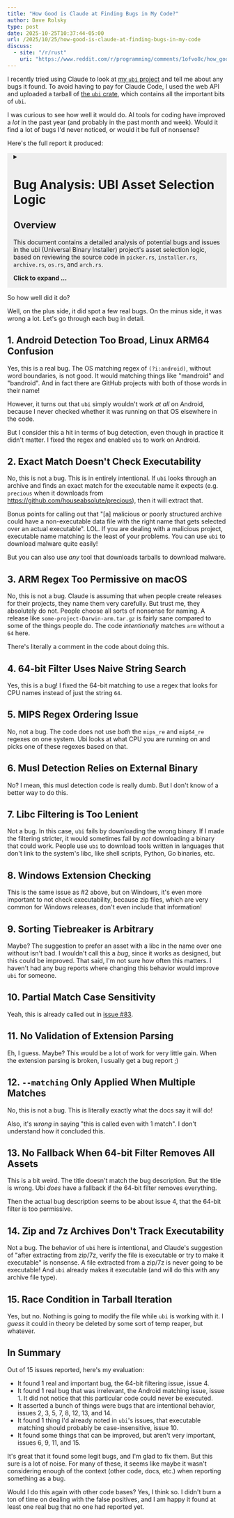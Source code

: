 ```yaml
---
title: "How Good is Claude at Finding Bugs in My Code?"
author: Dave Rolsky
type: post
date: 2025-10-25T10:37:44-05:00
url: /2025/10/25/how-good-is-claude-at-finding-bugs-in-my-code
discuss:
  - site: "/r/rust"
    uri: "https://www.reddit.com/r/programming/comments/1ofvo8c/how_good_is_claude_at_finding_bugs_in_my_code/?"
---
```


I recently tried using Claude to look at [my `ubi` project](https://github.com/houseabsolute/ubi/)
and tell me about any bugs it found. To avoid having to pay for Claude Code, I used the web API and
uploaded a tarball of [the `ubi` crate](https://github.com/houseabsolute/ubi/tree/master/ubi), which
contains all the important bits of `ubi`.

I was curious to see how well it would do. AI tools for coding have improved a _lot_ in the past
year (and probably in the past month and week). Would it find a lot of bugs I'd never noticed, or
would it be full of nonsense?

Here's the full report it produced:

<details style="background-color: #eee; padding: 0 1em 0 1em">
<summary>
<h1>Bug Analysis: UBI Asset Selection Logic</h1>

## Overview

This document contains a detailed analysis of potential bugs and issues in the ubi (Universal Binary
Installer) project's asset selection logic, based on reviewing the source code in `picker.rs`,
`installer.rs`, `archive.rs`, `os.rs`, and `arch.rs`.

<strong>Click to expand ...</strong>

</summary>

---

## Critical Bugs

### 1. **Android Detection Too Broad, Linux ARM64 Confusion**

**Location:** `os.rs`, line 7 and `picker.rs`, lines 170-173

**Issue:** The Android regex is simply `(?i:android)` without word boundaries, and the special-case
filtering only applies when `platform.target_os != OS::Android`:

```rust
if os_matcher.is_match(&asset.name) {
    if self.platform.target_os != OS::Android && android_re().is_match(&asset.name) {
        debug!("does not match our OS");
        continue;
    }
```

**Problems:**

1. The Android regex can match filenames containing "android" anywhere, even as part of another word
2. The logic assumes Linux matches will come first, then filters Android, but both might match
3. A file like `myapp-armandroid-linux.tar.gz` might be incorrectly filtered

**Impact:** This caused the bug mentioned in release notes where ubi incorrectly picked Android
releases on Linux aarch64.

**Fix:** Use word boundaries for Android regex: `regex!(r"(?i:(?:\b|_)android(?:\b|_))")` and ensure
proper OS precedence.

---

### 2. **Exact Match Doesn't Check Executability** 🔴 CRITICAL

**Location:** `installer.rs`, lines 368-370

**Issue:** When an exact filename match is found in an archive, the code immediately returns it
WITHOUT checking if the file is executable:

```rust
if self.archive_member_is_exact_match(file_name) {
    debug!("found {archive_type} file entry with exact match: `{file_name}`");
    return Ok(Some(i));  // Returns immediately, no executable check!
}
```

This is even documented in the README: "Note that if it finds an exact match, it does not check the
file's mode."

**Impact:**

- On Unix systems, if an archive contains both a non-executable script and an executable binary with
  the project name, the non-executable might be selected
- A malicious or poorly structured archive could have a non-executable data file with the right name
  that gets selected over an actual executable

**Example Failure:**

```
archive/
  ├── myapp (mode 644, data file)
  └── myapp-linux-x86_64 (mode 755, actual executable)
```

The non-executable `myapp` would be selected.

**Fix:** Always check executability, even for exact matches on Unix systems.

---

### 3. **ARM Regex Too Permissive on macOS**

**Location:** `arch.rs`, lines 40-62

**Issue:** The `macos_aarch64_only_re()` includes just `arm` as a match:

```rust
(?:
    aarch_?64
    |
    arm_?64
    |
    arm        // Too broad!
)
```

**Impact:**

- Will match `armv7`, `armhf`, `arm-linux`, `armchair`, etc.
- Could incorrectly select 32-bit ARM binaries on ARM64 macOS
- Recent fix changed from "arm64" to "arm", making it even broader

**Example:** A file named `myapp-darwin-armv7.tar.gz` would match on macOS ARM64.

**Fix:** Be more specific: require either 64 indicators or use negative lookahead to exclude 32-bit
variants.

---

## Significant Bugs

### 4. **64-bit Filter Uses Naive String Search** ⚠️ HIGH SEVERITY

**Location:** `picker.rs`, lines 322-335

**Issue:** The 64-bit filtering uses a simple substring search for "64":

```rust
if !matches.iter().any(|a| a.name.contains("64")) {
    debug!("no 64-bit assets found, falling back to all assets");
    return matches;
}

let sixty_four_bit = matches
    .into_iter()
    .filter(|a| a.name.contains("64"))
    .collect::<Vec<_>>();
```

**Problems:**

1. **Matches version numbers**: `myapp-v1.64.2-linux-i686.tar.gz` would be considered 64-bit even
   though it's i686 (32-bit)
2. **Matches years**: `myapp-2064-edition-arm32.tar.gz` would be considered 64-bit
3. **Matches hashes/IDs**: `myapp-build-abc64def-armv7.tar.gz` would be considered 64-bit
4. **Matches other contexts**: `sha64`, `base64`, `sha256464`, etc.

**Impact:** Can incorrectly include 32-bit binaries in the "64-bit" filter results. While x86_64 can
run 32-bit x86 binaries, this breaks down for other architectures:

- On ARM64, should prefer `aarch64` over `arm32`
- On x86_64, should prefer native 64-bit over 32-bit compatibility mode
- The wrong binary might be selected based on alphabetical ordering if both pass through

**Example Failure Scenarios:**

Scenario 1 - Version number interference:

```
Platform: aarch64 (ARM64)
Assets:
  - myapp-v1.64.0-linux-armv7.tar.gz  (contains "64", but is 32-bit ARM!)
  - myapp-v1.63.0-linux-aarch64.tar.gz (no "64" in version, but IS 64-bit!)
Result: Selects the 32-bit ARM binary because it has "64" in version number
```

Scenario 2 - Build IDs:

```
Platform: x86_64
Assets:
  - myapp-linux-i686-build642.tar.gz (contains "64", but is 32-bit)
  - myapp-linux-x86_64.tar.gz
Result: Both pass the filter, then alphabetical sort picks one arbitrarily
```

**Proper Fix - Architecture-Specific 64-bit Detection:**

Replace the naive string search with architecture-aware regex matching:

```rust
fn maybe_filter_for_64_bit_arch(&self, matches: Vec<Asset>) -> Vec<Asset> {
    // Only filter on 64-bit architectures
    if !matches!(
        self.platform.target_arch,
        Arch::AArch64
            | Arch::Mips64
            | Arch::PowerPc64
            | Arch::Riscv64
            | Arch::S390X
            | Arch::Sparc64
            | Arch::X86_64
    ) {
        return matches;
    }

    let asset_names = matches.iter().map(|a| a.name.as_str()).collect::<Vec<_>>();
    debug!(
        "found multiple candidate assets on 64-bit platform, filtering for 64-bit binaries in {asset_names:?}",
    );

    // Create architecture-specific 64-bit indicator regex
    let bit64_re = self.arch_64_bit_indicator_regex();

    let sixty_four_bit: Vec<Asset> = matches
        .iter()
        .filter(|a| bit64_re.is_match(&a.name))
        .cloned()
        .collect();

    if sixty_four_bit.is_empty() {
        debug!("no assets explicitly marked as 64-bit found, falling back to all assets");
        return matches;
    }

    debug!(
        "found 64-bit assets: {}",
        sixty_four_bit.iter().map(|a| a.name.as_str()).join(",")
    );

    sixty_four_bit
}

fn arch_64_bit_indicator_regex(&self) -> Regex {
    // Match architecture-specific 64-bit indicators near word boundaries
    let pattern = match self.platform.target_arch {
        Arch::X86_64 => r"(?i)(?:\b|_)(?:x86[_-]?64|x64|amd64)(?:\b|_)",
        Arch::AArch64 => r"(?i)(?:\b|_)(?:aarch64|arm64)(?:\b|_)",
        Arch::Mips64 => r"(?i)(?:\b|_)mips64(?:el|le)?(?:\b|_)",
        Arch::PowerPc64 => r"(?i)(?:\b|_)(?:ppc64|powerpc64)(?:le)?(?:\b|_)",
        Arch::Riscv64 => r"(?i)(?:\b|_)riscv64(?:\b|_)",
        Arch::S390X => r"(?i)(?:\b|_)s390x(?:\b|_)",
        Arch::Sparc64 => r"(?i)(?:\b|_)sparc64(?:\b|_)",
        _ => r"(?i)(?:\b|_)64(?:\b|_)", // Fallback for unknown 64-bit architectures
    };

    Regex::new(pattern).unwrap()
}
```

**Alternative Simpler Fix** (if full regex solution is too complex):

Use a more restrictive substring search that requires word boundaries around "64":

```rust
fn maybe_filter_for_64_bit_arch(&self, matches: Vec<Asset>) -> Vec<Asset> {
    if !matches!(
        self.platform.target_arch,
        Arch::AArch64 | Arch::Mips64 | Arch::PowerPc64
            | Arch::Riscv64 | Arch::S390X | Arch::Sparc64 | Arch::X86_64
    ) {
        return matches;
    }

    let asset_names = matches.iter().map(|a| a.name.as_str()).collect::<Vec<_>>();
    debug!(
        "found multiple candidate assets, filtering for 64-bit binaries in {asset_names:?}",
    );

    // Use a regex that requires 64 to be part of an architecture indicator,
    // not just anywhere in the string
    let bit64_re = regex!(r"(?i)(?:\b|_)(?:\w*64|64\w+)(?:\b|_)");

    let sixty_four_bit: Vec<Asset> = matches
        .iter()
        .filter(|a| {
            let name_lower = a.name.to_lowercase();
            // Must contain "64" with word boundaries, not in version numbers
            // Version number pattern: vX.64.Y or vX.Y.64
            let is_version = regex!(r"v\d+\.\d*64").is_match(&name_lower);

            bit64_re.is_match(&a.name) && !is_version
        })
        .cloned()
        .collect();

    if sixty_four_bit.is_empty() {
        debug!("no 64-bit assets found, falling back to all assets");
        return matches;
    }

    debug!(
        "found 64-bit assets: {}",
        sixty_four_bit.iter().map(|a| a.name.as_str()).join(",")
    );
    sixty_four_bit
}
```

**Benefits of the Fix:**

1. Architecture-specific matching prevents false positives
2. Explicitly excludes version numbers like "1.64.0"
3. Requires "64" to be part of an architecture indicator (word boundaries)
4. Falls back gracefully if no 64-bit indicators found
5. More maintainable - uses existing architecture regexes

**Testing Required:**

- `myapp-v1.64.0-linux-i686.tar.gz` should NOT match on x86_64
- `myapp-linux-x86_64.tar.gz` SHOULD match on x86_64
- `myapp-aarch64-darwin.tar.gz` SHOULD match on ARM64
- `myapp-arm64-v2.64.tar.gz` SHOULD match on ARM64 (arm64 indicator present, version ignored)

---

### 5. **MIPS Regex Ordering Issue**

**Location:** `arch.rs`, lines 122-138 and 158-174

**Issue:** The `mips_re()` regex will match `mips64` because it just looks for `mips`:

```rust
pub(crate) fn mips_re() -> &'static Lazy<Regex> {
    regex!(r"(?ix)(?:\b|_)mips(?:\b|_)")  // Matches "mips64"!
}
```

**Impact:** On a 32-bit MIPS platform, it might match 64-bit assets. The code relies on checking
`mips64` first, but if regexes are applied in wrong order, this fails.

**Fix:** Add negative lookahead: `mips(?!64)` or be more careful about ordering.

---

### 6. **Musl Detection Relies on External Binary**

**Location:** Mentioned in docs; detection happens before picker

**Issue:** The musl detection runs `ldd /bin/ls` to check for musl.

**Problems:**

1. `/bin/ls` might not exist on minimal systems or non-FHS systems
2. `ldd` might not be in PATH
3. The command might fail for other reasons
4. Users can't easily override false negatives

**Impact:** On musl systems without `/bin/ls`, detection fails and glibc binaries might be selected.

**Fix:**

- Check multiple common binaries
- Provide better fallback mechanisms
- Make the override mechanism more discoverable

---

### 7. **Libc Filtering is Too Lenient**

**Location:** `picker.rs`, lines 235-258

**Issue:** The libc matching allows assets without any libc indicator:

```rust
if asset.name.contains("-gnu") || asset.name.contains("-glibc") {
    debug!("indicates glibc and is not compatible with a musl platform");
    continue;
} else if asset.name.contains("-musl") {
    debug!("indicates musl");
} else {
    debug!("name does not indicate the libc it was compiled against");
}

libc_matches.push(asset.clone());  // Pushes even without musl indicator!
```

**Impact:** On musl systems, if there's an asset with no libc indicator and one with `-gnu`, the
code filters out `-gnu` but accepts the unmarked one, which might actually be glibc-linked.

**Example:**

- Platform: x86_64-unknown-linux-musl
- Assets: `app-linux-x86_64.tar.gz` (actually glibc), `app-linux-x86_64-gnu.tar.gz`
- Result: Selects the unmarked one, which might not work on musl

**Fix:** When on musl and multiple matches exist, prefer ones explicitly marked `-musl`.

---

### 8. **Windows Extension Checking**

**Location:** `installer.rs`, lines 376-384

**Issue:** On Windows, the code assumes files are executable without checking extensions properly:

```rust
if self.is_windows
    || matches!(
        entry.is_executable().with_context(|| {...})?,
        None | Some(true)
    )
{
    debug!("found {archive_type} file entry with partial match: `{file_name}`");
    possible_matches.push(i);
}
```

**Problems:**

1. Trusts that partial matches on Windows are executable
2. Might select data files like `myapp.txt` if they start with the right name

**Fix:** On Windows, verify the file has `.exe` or `.bat` extension before accepting partial
matches.

---

### 9. **Sorting Tiebreaker is Arbitrary**

**Location:** `picker.rs`, lines 293-302

**Issue:** When multiple assets remain after all filtering, the code sorts alphabetically and picks
the first:

```rust
Ok(filtered
    .into_iter()
    .sorted_by_key(|a| a.name.clone())
    .next()
    .unwrap())
```

**Problems:**

1. Completely arbitrary - depends on naming conventions
2. `aaa-tool-gnu.tar.gz` beats `zzz-tool-musl.tar.gz` alphabetically
3. No way to make this deterministic across projects with different naming
4. Can lead to selecting the wrong variant (GNU over musl, etc.)

**Impact:** Unpredictable behavior when multiple variants exist. The selected asset might not be
optimal.

**Fix:** Add better heuristics:

- Prefer tarballs over zip
- Prefer explicit libc matches over unmarked
- Consider file size (larger = more likely to be feature-complete)
- Make the selection criteria more explicit

---

## Minor Issues

### 10. **Partial Match Case Sensitivity**

**Location:** `installer.rs`, lines 410-420

**Issue:** The partial match checks case insensitively for the extension but case sensitively for
the prefix:

```rust
fn archive_member_is_partial_match(&self, file_name: &str) -> bool {
    if !file_name.starts_with(&self.exe_file_stem) {  // Case sensitive!
        return false;
    }
    if self.extensions.is_empty() {
        return true;
    }
    self.extensions
        .iter()
        .any(|&ext| file_name.to_lowercase().ends_with(ext))  // Case insensitive!
}
```

**Impact:** An archive with `MyApp` won't match if looking for `myapp`, even though the extension
matching is case-insensitive.

**Fix:** Make prefix matching case-insensitive too, or document the case-sensitivity requirement.

---

### 11. **No Validation of Extension Parsing**

**Location:** `picker.rs`, lines 121-123

**Issue:** Extension parsing errors are silently ignored:

```rust
match Extension::from_path(Path::new(&a.name)).with_context(|| {...}) {
    Err(e) => {
        debug!("skipping asset with invalid extension: {e}");
        false  // Just skips silently
    }
    ...
}
```

**Impact:** If there's a bug in extension parsing, valid assets might be silently skipped without
clear errors to the user.

**Fix:** Accumulate skipped assets and report them in debug mode or if no assets match.

---

### 12. **`--matching` Only Applied When Multiple Matches**

**Location:** `picker.rs`, lines 338-355

**Issue:** The `--matching` filter is only applied when `matches.len() > 1`:

```rust
fn maybe_filter_for_matching_string(&self, matches: Vec<Asset>) -> Result<Vec<Asset>> {
    if self.matching.is_none() {
        return Ok(matches);
    }
    // This is called from pick_asset_from_matches which is only called after filtering
    // So if there's only 1 match, this never gets called!
}
```

Actually looking at the code flow in `pick_asset_from_matches` (line 270), this is called even with
1 match, but the documentation says it's ignored with one match.

**Impact:** User confusion - they set `--matching` but it might not have the effect they expect if
there's only one platform match.

**Fix:** Document this behavior more clearly or apply matching earlier in the pipeline.

---

## Edge Cases & Robustness Issues

### 13. **No Fallback When 64-bit Filter Removes All Assets**

**Location:** `picker.rs`, lines 322-335

**Issue:** If all assets contain "64" but none are actually 64-bit, they all pass through. But if
some contain "64" and some don't, only "64" ones are kept.

**Example:**

- Platform: x86_64
- Assets: `app-v1.64-i686.tar.gz`, `app-v1.64-x86_64.tar.gz`
- Both contain "64", both pass through
- Then alphabetical sort picks one

**Impact:** Can still select wrong architecture even after "64-bit filtering."

---

### 14. **Zip and 7z Archives Don't Track Executability**

**Location:** `archive.rs`, lines 100-103, 160-163

**Issue:** These archive formats don't preserve Unix executable bits:

```rust
fn is_executable(&self) -> Result<Option<bool>> {
    // Zip entries do not mark whether something is executable.
    Ok(None)
}
```

**Impact:** On Unix, partial matches from zip files are always accepted (because `None` is treated
as executable), even if the file isn't actually executable in the archive.

**Fix:** On Unix, after extracting from zip/7z, verify the file is executable or try to make it
executable.

---

### 15. **Race Condition in Tarball Iteration**

**Location:** `installer.rs`, lines 129-138

**Issue:** The code iterates through the tarball twice - once to find the best match, then again to
extract it:

```rust
// First iteration to find index
let mut arch = tar_reader_for(downloaded_file)?;
let entries = arch.entries()...
if let Some(idx) = self.best_match_from_archive(...) {
    // Second iteration to extract
    let mut arch2 = tar_reader_for(downloaded_file)?;
    for (i, entry) in arch2.entries()... {
```

**Impact:**

- If the file is modified between iterations (unlikely but possible)
- If the archive is malformed, the second iteration might behave differently
- Performance cost of reading the archive twice

**Fix:** This is noted in comments as necessary due to API limitations. Could cache the path and
then use tar's by-name extraction if available.

---

## Recommendations

### High Priority Fixes

1. **Fix 64-bit filtering logic** - Use architecture-specific regex matching instead of naive string
   search for "64"
2. **Add executable check for exact matches** - Critical for security and correctness
3. **Improve ARM regex specificity** - Prevent matching 32-bit ARM variants
4. **Fix Android detection** - Use word boundaries

### Medium Priority

5. **Better musl detection** - Add fallbacks and try multiple binaries
6. **Smarter tiebreaker** - Use better heuristics than alphabetical sort
7. **MIPS regex fix** - Prevent mips_re from matching mips64

### Low Priority

8. **Case-insensitive partial matching** - More forgiving for users
9. **Better error messages** - Show what was skipped and why
10. **Document limitations** - Especially around zip/7z executability

---

## Testing Recommendations

### Unit Tests Needed

1. **Test 64-bit filter with version numbers** - `myapp-v1.64.0-linux-i686.tar.gz` should NOT be
   selected on x86_64
2. **Test 64-bit filter with correct indicators** - `myapp-linux-x86_64.tar.gz` SHOULD be selected
   on x86_64
3. Test Android filtering with various Linux ARM64 asset names
4. Test exact match with non-executable file
5. Test ARM regex with armv7, armhf variants
6. Test musl filtering with unmarked binaries
7. Test partial match case sensitivity

### Integration Tests Needed

1. Test full asset selection with real-world release patterns
2. Test with archives containing multiple executables
3. Test cross-platform with various naming conventions
4. Test error cases (no matching assets, ambiguous matches)

### Property Tests

1. Asset selection should be deterministic given same inputs
2. Selected asset should always be compatible with platform
3. Filtering should monotonically decrease candidate set

---

## Conclusion

The asset selection logic in ubi is generally well-structured but has several bugs that can lead to
incorrect asset selection, particularly around:

- **64-bit architecture detection** (using naive string search instead of architecture-aware
  matching)
- Architecture matching for ARM variants and Android/Linux disambiguation
- Executable detection in archives (exact matches and zip/7z formats)
- Tiebreaking when multiple valid options exist

The most critical fix needed is improving the 64-bit filtering logic to use architecture-specific
regex patterns instead of a simple substring search for "64", which can match version numbers and
other non-architecture contexts.

Most of these issues can be fixed with more precise regex patterns and better filtering logic. The
codebase is well-tested but would benefit from additional tests covering the edge cases identified
here, particularly around version numbers interfering with architecture detection.

</details>

So how well did it do?

Well, on the plus side, it did spot a few real bugs. On the minus side, it was wrong a lot. Let's go
through each bug in detail.

## 1. **Android Detection Too Broad, Linux ARM64 Confusion**

Yes, this is a real bug. The OS matching regex of `(?i:android)`, without word boundaries, is not
good. It would matching things like "mandroid" and "bandroid". And in fact there are GitHub projects
with both of those words in their name!

However, it turns out that `ubi` simply wouldn't work _at all_ on Android, because I never checked
whether it was running on that OS elsewhere in the code.

But I consider this a hit in terms of bug detection, even though in practice it didn't matter. I
fixed the regex and enabled `ubi` to work on Android.

## 2. **Exact Match Doesn't Check Executability**

No, this is not a bug. This is in entirely intentional. If `ubi` looks through an archive and finds
an exact match for the executable name it expects (e.g. `precious` when it downloads from
https://github.com/houseabsolute/precious), then it will extract that.

Bonus points for calling out that "[a] malicious or poorly structured archive could have a
non-executable data file with the right name that gets selected over an actual executable". LOL. If
you are dealing with a malicious project, executable name matching is the least of your problems.
You can use `ubi` to download malware quite easily!

But you can also use _any_ tool that downloads tarballs to download malware.

## 3. **ARM Regex Too Permissive on macOS**

No, this is not a bug. Claude is assuming that when people create releases for their projects, they
name them very carefully. But trust me, they absolutely do not. People choose all sorts of nonsense
for naming. A release like `some-project-Darwin-arm.tar.gz` is fairly sane compared to some of the
things people do. The code _intentionally_ matches `arm` without a `64` here.

There's literally a comment in the code about doing this.

## 4. **64-bit Filter Uses Naive String Search**

Yes, this is a bug! I fixed the 64-bit matching to use a regex that looks for CPU names instead of
just the string `64`.

## 5. **MIPS Regex Ordering Issue**

No, not a bug. The code does not use _both_ the `mips_re` and `mip64_re` regexes on one system. Ubi
looks at what CPU you are running on and picks one of these regexes based on that.

## 6. **Musl Detection Relies on External Binary**

No? I mean, this musl detection code is really dumb. But I don't know of a better way to do this.

## 7. **Libc Filtering is Too Lenient**

Not a bug. In this case, `ubi` fails by downloading the wrong binary. If I made the filtering
stricter, it would sometimes fail by _not_ downloading a binary that could work. People use `ubi` to
download tools written in languages that don't link to the system's libc, like shell scripts,
Python, Go binaries, etc.

## 8. **Windows Extension Checking**

This is the same issue as #2 above, but on Windows, it's even more important to not check
executability, because zip files, which are very common for Windows releases, don't even include
that information!

## 9. **Sorting Tiebreaker is Arbitrary**

Maybe? The suggestion to prefer an asset with a libc in the name over one without isn't bad. I
wouldn't call this a _bug_, since it works as designed, but this could be improved. That said, I'm
not sure how often this matters. I haven't had any bug reports where changing this behavior would
improve `ubi` for someone.

## 10. **Partial Match Case Sensitivity**

Yeah, this is already called out in [issue #83](https://github.com/houseabsolute/ubi/issues/83).

## 11. **No Validation of Extension Parsing**

Eh, I guess. Maybe? This would be a lot of work for very little gain. When the extension parsing is
broken, I usually get a bug report ;)

## 12. **`--matching` Only Applied When Multiple Matches**

No, this is not a bug. This is literally exactly what the docs say it will do!

Also, it's _wrong_ in saying "this is called even with 1 match". I don't understand how it concluded
this.

## 13. **No Fallback When 64-bit Filter Removes All Assets**

This is a bit weird. The title doesn't match the bug description. But the title is wrong. Ubi _does_
have a fallback if the 64-bit filter removes everything.

Then the actual bug description seems to be about issue 4, that the 64-bit filter is too permissive.

## 14. **Zip and 7z Archives Don't Track Executability**

Not a bug. The behavior of `ubi` here is intentional, and Claude's suggestion of "after extracting
from zip/7z, verify the file is executable or try to make it executable" is nonsense. A file
extracted from a zip/7z is never going to be executable! And `ubi` already makes it executable (and
will do this with any archive file type).

## 15. **Race Condition in Tarball Iteration**

Yes, but no. Nothing is going to modify the file while `ubi` is working with it. I _guess_ it could
in theory be deleted by some sort of temp reaper, but whatever.

## In Summary

Out of 15 issues reported, here's my evaluation:

- It found 1 real and important bug, the 64-bit filtering issue, issue 4.
- It found 1 real bug that was irrelevant, the Android matching issue, issue 1. It did not notice
  that this particular code could never be executed.
- It asserted a bunch of things were bugs that are intentional behavior, issues 2, 3, 5, 7, 8, 12,
  13, and 14.
- It found 1 thing I'd already noted in `ubi`'s issues, that executable matching should probably be
  case-insensitive, issue 10.
- It found some things that can be improved, but aren't very important, issues 6, 9, 11, and 15.

It's great that it found some legit bugs, and I'm glad to fix them. But this sure is a lot of noise.
For many of these, it seems like maybe it wasn't considering enough of the context (other code,
docs, etc.) when reporting something as a bug.

Would I do this again with other code bases? Yes, I think so. I didn't burn a ton of time on dealing
with the false positives, and I am happy it found at least one real bug that no one had reported
yet.
